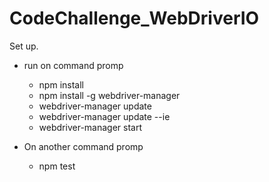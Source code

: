 # CodeChallenge_WebDriverIO
Set up.

* run on command promp
    - npm install
    - npm install -g webdriver-manager
    - webdriver-manager update
    - webdriver-manager update --ie
    - webdriver-manager start

* On another command promp
    - npm test
